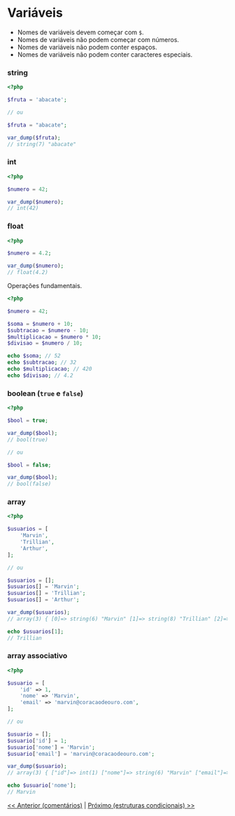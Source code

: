 # Variáveis

- Nomes de variáveis devem começar com `$`.
- Nomes de variáveis não podem começar com números.
- Nomes de variáveis não podem conter espaços.
- Nomes de variáveis não podem conter caracteres especiais.

### string

```php
<?php

$fruta = 'abacate';

// ou

$fruta = "abacate";

var_dump($fruta);
// string(7) "abacate"
```

### int

```php
<?php

$numero = 42;

var_dump($numero);
// int(42)
```

### float

```php
<?php

$numero = 4.2;

var_dump($numero);
// float(4.2)

```

Operações fundamentais.
```php
<?php

$numero = 42;

$soma = $numero + 10;
$subtracao = $numero - 10;
$multiplicacao = $numero * 10;
$divisao = $numero / 10;

echo $soma; // 52
echo $subtracao; // 32
echo $multiplicacao; // 420
echo $divisao; // 4.2
```

### boolean (`true` e `false`)

```php
<?php

$bool = true;

var_dump($bool);
// bool(true)

// ou

$bool = false;

var_dump($bool);
// bool(false)

```

### array

```php
<?php

$usuarios = [
    'Marvin', 
    'Trillian', 
    'Arthur',
];

// ou

$usuarios = [];
$usuarios[] = 'Marvin';
$usuarios[] = 'Trillian';
$usuarios[] = 'Arthur';

var_dump($usuarios);
// array(3) { [0]=> string(6) "Marvin" [1]=> string(8) "Trillian" [2]=> string(6) "Arthur" }

echo $usuarios[1];
// Trillian

```

### array associativo

```php
<?php

$usuario = [
    'id' => 1,
    'nome' => 'Marvin',
    'email' => 'marvin@coracaodeouro.com',
];

// ou

$usuario = [];
$usuario['id'] = 1;
$usuario['nome'] = 'Marvin';
$usuario['email'] = 'marvin@coracaodeouro.com';

var_dump($usuario);
// array(3) { ["id"]=> int(1) ["nome"]=> string(6) "Marvin" ["email"]=> string(16) "marvin@coracaodeouro.com" }

echo $usuario['nome'];
// Marvin

```

[<< Anterior (comentários)](https://bitbucket.org/devs-operandbr/operand-is-cool/src/master/PHP-basico/Comentarios.md)
|
[Próximo (estruturas condicionais) >>](https://bitbucket.org/devs-operandbr/operand-is-cool/src/master/PHP-basico/EstruturasCondicionais.md)

